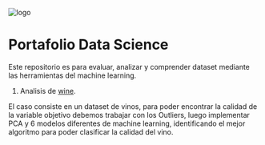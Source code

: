 ![logo](https://user-images.githubusercontent.com/91918528/136087867-1bb16451-3d03-4237-a5c5-c2ddeb11d92c.jpg)

Portafolio Data Science 
======================

Este repositorio es para evaluar, analizar y comprender dataset mediante las herramientas del machine learning.

1. Analisis de [wine](https://github.com/alexisfd/portafolio/tree/main/wine).

El caso consiste en un dataset de vinos, para poder encontrar la calidad de la variable objetivo debemos trabajar con los Outliers, luego implementar PCA y 6 modelos diferentes de machine learning, identificando el mejor algoritmo para poder clasificar la calidad del vino.
